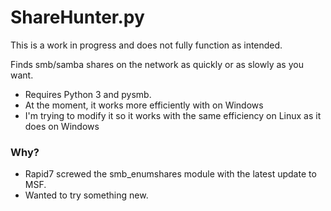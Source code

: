 # ShareHunter.py
This is a work in progress and does not fully function as intended.

Finds smb/samba shares on the network as quickly or as slowly as you want.
* Requires Python 3 and pysmb. 
* At the moment, it works more efficiently with on Windows
* I'm trying to modify it so it works with the same efficiency on Linux as it does on Windows

### Why?
* Rapid7 screwed the smb_enumshares module with the latest update to MSF.
* Wanted to try something new.
